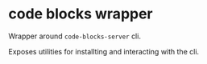 # code blocks wrapper

Wrapper around `code-blocks-server` cli.

Exposes utilities for installting and interacting with the cli.
